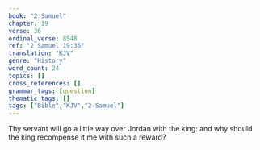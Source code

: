 ```yaml
---
book: "2 Samuel"
chapter: 19
verse: 36
ordinal_verse: 8548
ref: "2 Samuel 19:36"
translation: "KJV"
genre: "History"
word_count: 24
topics: []
cross_references: []
grammar_tags: [question]
thematic_tags: []
tags: ["Bible","KJV","2-Samuel"]
---
```

Thy servant will go a little way over Jordan with the king: and why should the king recompense it me with such a reward?
